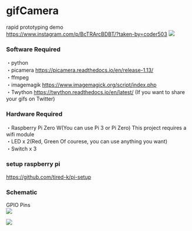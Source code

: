 # gifCamera
rapid prototyping demo  
https://www.instagram.com/p/BcTRArcBDBT/?taken-by=coder503
![](https://github.com/kojikanao/gifCamera/blob/master/images/itZUfB.gif)


### Software Required
・python  
・picamera https://picamera.readthedocs.io/en/release-1.13/  
・ffmpeg  
・imagemagik https://www.imagemagick.org/script/index.php  
・Twython https://twython.readthedocs.io/en/latest/  (If you want to share your gifs on Twitter)

### Hardware Required
・Raspberry Pi Zero W(You can use Pi 3 or Pi Zero) This project requires a wifi module  
・LED x 2(Red, Green Of courese, you can use anything you want)  
・Switch x 3  

### setup raspberry pi
https://github.com/tired-k/pi-setup  
  

### Schematic
GPIO Pins  
![](https://github.com/kojikanao/gifCamera/blob/master/images/rpiZ-GPIO.png)
  
![](https://github.com/kojikanao/gifCamera/blob/master/images/schematic.png)
